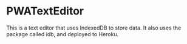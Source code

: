 # PWATextEditor

This is a text editor that uses IndexedDB to store data. It also uses the package called idb, and deployed to Heroku.